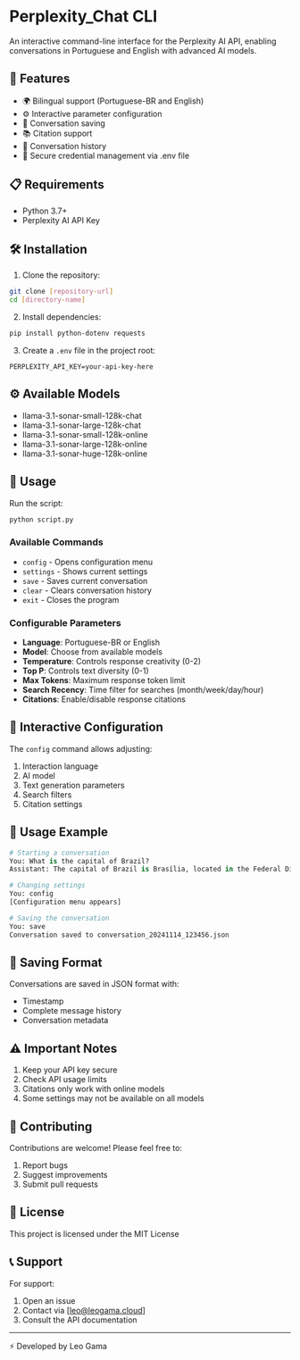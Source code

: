 # Perplexity_Chat CLI

An interactive command-line interface for the Perplexity AI API, enabling conversations in Portuguese and English with advanced AI models.

## 🌟 Features
- 🌍 Bilingual support (Portuguese-BR and English)
- ⚙️ Interactive parameter configuration
- 💾 Conversation saving
- 📚 Citation support
- 🔄 Conversation history
- 🔐 Secure credential management via .env file

## 📋 Requirements
- Python 3.7+
- Perplexity AI API Key

## 🛠️ Installation
1. Clone the repository:
```bash
git clone [repository-url]
cd [directory-name]
```

2. Install dependencies:
```bash
pip install python-dotenv requests
```

3. Create a `.env` file in the project root:
```env
PERPLEXITY_API_KEY=your-api-key-here
```

## ⚙️ Available Models
- llama-3.1-sonar-small-128k-chat
- llama-3.1-sonar-large-128k-chat
- llama-3.1-sonar-small-128k-online
- llama-3.1-sonar-large-128k-online
- llama-3.1-sonar-huge-128k-online

## 🚀 Usage
Run the script:
```bash
python script.py
```

### Available Commands
- `config` - Opens configuration menu
- `settings` - Shows current settings
- `save` - Saves current conversation
- `clear` - Clears conversation history
- `exit` - Closes the program

### Configurable Parameters
- **Language**: Portuguese-BR or English
- **Model**: Choose from available models
- **Temperature**: Controls response creativity (0-2)
- **Top P**: Controls text diversity (0-1)
- **Max Tokens**: Maximum response token limit
- **Search Recency**: Time filter for searches (month/week/day/hour)
- **Citations**: Enable/disable response citations

## 🔧 Interactive Configuration
The `config` command allows adjusting:
1. Interaction language
2. AI model
3. Text generation parameters
4. Search filters
5. Citation settings

## 📝 Usage Example
```python
# Starting a conversation
You: What is the capital of Brazil?
Assistant: The capital of Brazil is Brasília, located in the Federal District. It was inaugurated on April 21, 1960, replacing Rio de Janeiro as the federal capital.

# Changing settings
You: config
[Configuration menu appears]

# Saving the conversation
You: save
Conversation saved to conversation_20241114_123456.json
```

## 💾 Saving Format
Conversations are saved in JSON format with:
- Timestamp
- Complete message history
- Conversation metadata

## ⚠️ Important Notes
1. Keep your API key secure
2. Check API usage limits
3. Citations only work with online models
4. Some settings may not be available on all models

## 🤝 Contributing
Contributions are welcome! Please feel free to:
1. Report bugs
2. Suggest improvements
3. Submit pull requests

## 📜 License
This project is licensed under the MIT License

## 📞 Support
For support:
1. Open an issue
2. Contact via [leo@leogama.cloud]
3. Consult the API documentation

---
⚡ Developed by Leo Gama
